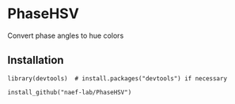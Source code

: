 # PhaseHSV

Convert phase angles to hue colors

## Installation

	library(devtools)  # install.packages("devtools") if necessary

	install_github("naef-lab/PhaseHSV")
